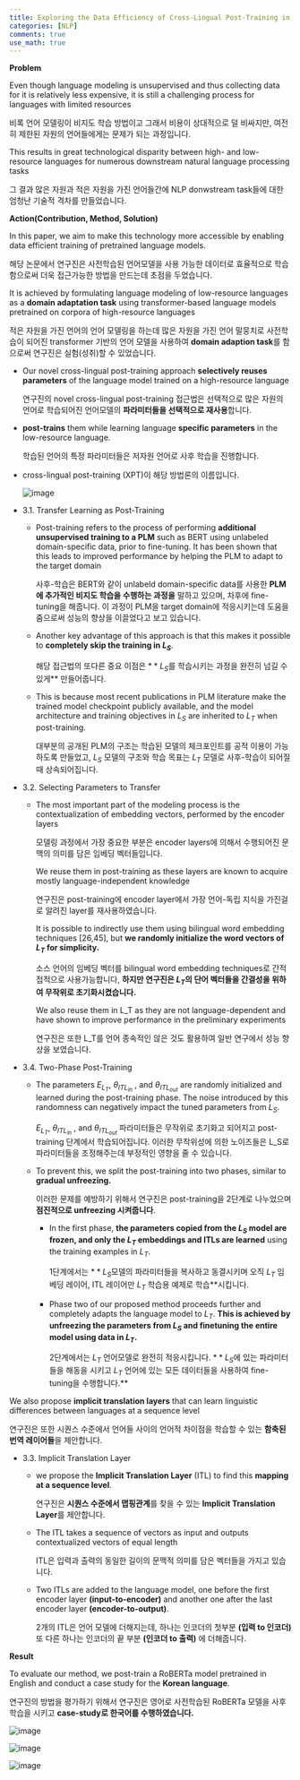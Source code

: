 ```yaml
---
title: Exploring the Data Efficiency of Cross-Lingual Post-Training in Pretrained Language Models
categories: [NLP]
comments: true
use_math: true
---
```


**Problem**

Even though language modeling is unsupervised and thus collecting data for it is relatively less expensive, it is still a challenging process for languages with limited resources

비록 언어 모델링이 비지도 학습 방법이고 그래서 비용이 상대적으로 덜 비싸지만, 여전히 제한된 자원의 언어들에게는 문제가 되는 과정입니다.

This results in great technological disparity between high- and low-resource languages for numerous downstream natural language processing tasks

그 결과 많은 자원과 적은 자원을 가진 언어들간에 NLP donwstream task들에 대한 엄청난 기술적 격차를 만들었습니다.

**Action(Contribution, Method, Solution)**

In this paper, we aim to make this technology more accessible by enabling data efficient training of pretrained   language models.

해당 논문에서 연구진은 사전학습된 언어모델을 사용 가능한 데이터로 효율적으로 학습함으로써 더욱 접근가능한 방법을 만드는데 초점을 두었습니다.

It is achieved by formulating language modeling of low-resource languages as a **domain adaptation task** using transformer-based language models pretrained on corpora of high-resource languages

적은 자원을 가진 언어의 언어 모델링을 하는데 많은 자원을 가진 언어 말뭉치로 사전학습이 되어진 transformer 기반의 언어 모델을 사용하여 **domain adaption task**를 함으로써 연구진은 실험(성취)할 수 있었습니다.

- Our novel cross-lingual post-training approach **selectively reuses parameters** of the language model trained on a high-resource language

  연구진의 novel cross-lingual post-training 접근법은 선택적으로 많은 자원의 언어로 학습되어진 언어모델의 **파라미터들을 선택적으로 재사용**합니다.

- **post-trains** them while learning language **specific parameters** in the low-resource language.

  학습된 언어의 특정 파라미터들은 저자원 언어로 사후 학습을 진행합니다.

- cross-lingual post-training (XPT)이 해당 방법론의 이름입니다.

  ![image](https://user-images.githubusercontent.com/51338268/162989545-eb7ca62f-5ccb-4635-9e98-d70c9e9bf807.png)

- 3.1. Transfer Learning as Post-Training

  - Post-training refers to the process of performing **additional unsupervised training to a PLM** such as BERT using unlabeled domain-specific data, prior to fine-tuning. It has been shown that this leads to improved performance by helping the PLM to adapt to the target domain

    사후-학습은 BERT와 같이 unlabeld domain-specific data를 사용한 **PLM에 추가적인 비지도 학습을 수행하는 과정을** 말하고 있으며, 차후에 fine-tuning을 해줍니다. 이 과정이 PLM을 target domain에 적응시키는데 도움을 줌으로써 성능의 향상을 이끌었다고 보고 있습니다.

  - Another key advantage of this approach is that this makes it possible to **completely skip the training in $L_S$**.

    해당 접근법의 또다른 중요 이점은 $**L_S$를 학습시키는 과정을 완전히 넘길 수 있게** 만들어줍니다.

  - This is because most recent publications in PLM literature make the trained model checkpoint publicly available, and the model architecture and training objectives in $L_S$ are inherited to $L_T$ when post-training.

    대부분의 공개된 PLM의 구조는 학습된 모델의 체크포인트를 공적 이용이 가능하도록 만들었고, $L_S$ 모델의 구조와 학습 목표는  $L_T$ 모델로 사후-학습이 되어질 때 상속되어집니다.

- 3.2. Selecting Parameters to Transfer

  - The most important part of the modeling process is the contextualization of embedding vectors, performed by the encoder layers

    모델링 과정에서 가장 중요한 부분은 encoder layers에 의해서 수행되어진 문맥의 의미를 담은 임베딩 벡터들입니다.

    We reuse them in post-training as these layers are known to acquire mostly language-independent knowledge

    연구진은 post-training에 encoder layer에서 가장 언어-독립 지식을 가진걸로 알려진 layer를 재사용하였습니다.

    It is possible to indirectly use them using bilingual word embedding techniques [26,45], but **we randomly initialize the word vectors of $L_T$ for simplicity.**

    소스 언어의 임베딩 벡터를 bilingual word embedding techniques로 간적접적으로 사용가능합니다, **하지만 연구진은 $L_T$의 단어 벡터들을 간결성을 위하여 무작위로 초기화시켰습니다.**

    We also reuse them in L_T as they are not language-dependent and have shown to improve performance in the preliminary experiments

    연구진은 또한 L_T를 언어 종속적인 않은 것도 활용하여 일반 연구에서 성능 향상을 보였습니다.

- 3.4. Two-Phase Post-Training

  - The parameters $E_{L_T}$, $θ_{ITL_{in}}$ , and $θ_{ITL_{out}}$ are randomly initialized and learned during the post-training phase. The noise introduced by this randomness can negatively impact the tuned parameters from $L_S$.

    $E_{L_T}$, $θ_{ITL_{in}}$ , and $θ_{ITL_{out}}$ 파라미터들은 무작위로 초기화고 되어지고 post-training 단계에서 학습되어집니다. 이러한 무작위성에 의한 노이즈들은 L_S로 파라미터들을 조정해주는데 부정적인 영향을 줄 수 있습니다.

  - To prevent this, we split the post-training into two phases, similar to **gradual unfreezing.**

    이러한 문제를 예방하기 위해서 연구진은 post-training을 2단계로 나누었으며 **점진적으로 unfreezing 시켜줍니다**.

    - In the first phase, **the parameters copied from the $L_S$ model are frozen, and only the $L_T$ embeddings and ITLs are learned** using the training examples in $L_T$.

      1단계에서는 $**L_S$모델의 파라미터들을 복사하고 동결시키며 오직 $L_T$ 임베딩 레이어, ITL 레이어만 $L_T$ 학습용 예제로 학습**시킵니다.

    - Phase two of our proposed method proceeds further and completely adapts the language model to $L_T$. **This is achieved by unfreezing the parameters from $L_S$ and finetuning the entire model using data in $L_T$.**

      2단계에서는 $L_T$ 언어모델로 완전히 적응시킵니다. $**L_S$에 있는 파라미터들을 해동을 시키고 $L_T$ 언어에 있는 모든 데이터들을 사용하여 fine-tuning을 수행합니다.**

We also propose **implicit translation layers** that can learn linguistic differences between languages at a sequence level

연구진은 또한 시퀀스 수준에서 언어들 사이의 언어적 차이점을 학습할 수 있는 **함축된 번역 레이어들**을 제안합니다.

- 3.3. Implicit Translation Layer

  - we propose the **Implicit Translation Layer** (ITL) to find this **mapping at a sequence level**.

    연구진은 **시퀀스 수준에서 맵핑관계**를 찾을 수 있는 **Implicit Translation Layer**를 제안합니다.

  - The ITL takes a sequence of vectors as input and outputs contextualized vectors of equal length

    ITL은 입력과 출력의 동일한 길이의 문맥적 의미를 담은 벡터들을 가지고 있습니다.

  - Two ITLs are added to the language model, one before the first encoder layer **(input-to-encoder)** and another one after the last encoder layer **(encoder-to-output)**.

    2개의 ITL은 언어 모델에 더해지는데, 하나는 인코더의 첫부분 **(입력 to 인코더)** 또 다른 하나는 인코더의 끝 부분 **(인코더 to 출력)** 에 더해줍니다.

**Result**

To evaluate our method, we post-train a RoBERTa model pretrained in English and conduct a case study for the **Korean language**.

연구진의 방법을 평가하기 위해서 연구진은 영어로 사전학습된 RoBERTa 모델을 사후학습을 시키고 **case-study로 한국어를 수행하였습니다.**

![image](https://user-images.githubusercontent.com/51338268/162989624-009577da-26ed-4758-a181-6188d8c20e6b.png)

![image](https://user-images.githubusercontent.com/51338268/162989707-4e7b5e7c-dd03-4003-bbf0-a152acef233f.png)

![image](https://user-images.githubusercontent.com/51338268/162989759-f74c4610-a1b1-4a1f-b8ff-7b9297e662ee.png)
